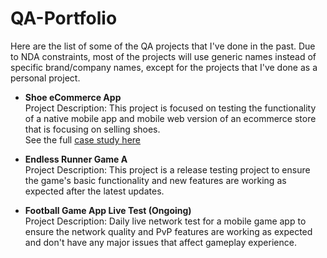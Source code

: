 # QA-Portfolio
Here are the list of some of the QA projects that I've done in the past. Due to NDA constraints, most of the projects will use generic names instead of specific brand/company names, except for the projects that I've done as a personal project.

- **Shoe eCommerce App**  
Project Description: This project is focused on testing the functionality of a native mobile app and mobile web version of an ecommerce store that is focusing on selling shoes.<br>See the full <a href="https://docs.google.com/presentation/d/1sgTA5tTwr9DIVCFphknPZOV47kSYECzzN7g92Qa5Mk0/pub?start=true&loop=false&delayms=30000" target="_blank">case study here</a>

- **Endless Runner Game A**  
Project Description: This project is a release testing project to ensure the game's basic functionality and new features are working as expected after the latest updates.

- **Football Game App Live Test (Ongoing)**  
Project Description: Daily live network test for a mobile game app to ensure the network quality and PvP features are working as expected and don't have any major issues that affect gameplay experience.
